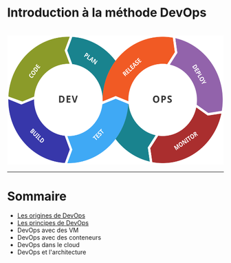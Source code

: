 
# Introduction à la méthode DevOps

<br />

<div class="center">
    <img src="img/Devops-toolchain.svg" style="height: 300px" />
</div>

---

# Sommaire

* [Les origines de DevOps](origines.md)
* [Les principes de DevOps](principes.md)
* DevOps avec des VM
* DevOps avec des conteneurs
* DevOps dans le cloud
* DevOps et l'architecture
